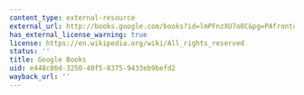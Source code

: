 ```yaml
---
content_type: external-resource
external_url: http://books.google.com/books?id=lmPFnzXU7o0C&pg=PAfrontcover
has_external_license_warning: true
license: https://en.wikipedia.org/wiki/All_rights_reserved
status: ''
title: Google Books
uid: e448c86d-3250-40f5-8375-9433eb9befd2
wayback_url: ''
---
```

